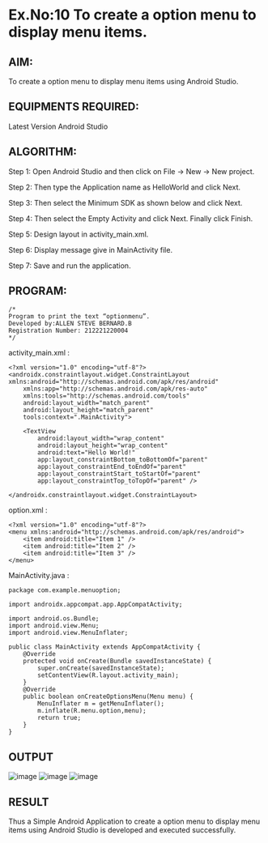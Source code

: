
# Ex.No:10 To create a option menu to display menu items.

## AIM:

To create a option menu to display menu items using Android Studio.

## EQUIPMENTS REQUIRED:

Latest Version Android Studio

## ALGORITHM:

Step 1: Open Android Studio and then click on File -> New -> New project.

Step 2: Then type the Application name as HelloWorld and click Next. 

Step 3: Then select the Minimum SDK as shown below and click Next.

Step 4: Then select the Empty Activity and click Next. Finally click Finish.

Step 5: Design layout in activity_main.xml.

Step 6: Display message give in MainActivity file.

Step 7: Save and run the application.



## PROGRAM:
```
/*
Program to print the text “optionmenu”.
Developed by:ALLEN STEVE BERNARD.B
Registration Number: 212221220004
*/
```
activity_main.xml :
```
<?xml version="1.0" encoding="utf-8"?>
<androidx.constraintlayout.widget.ConstraintLayout xmlns:android="http://schemas.android.com/apk/res/android"
    xmlns:app="http://schemas.android.com/apk/res-auto"
    xmlns:tools="http://schemas.android.com/tools"
    android:layout_width="match_parent"
    android:layout_height="match_parent"
    tools:context=".MainActivity">

    <TextView
        android:layout_width="wrap_content"
        android:layout_height="wrap_content"
        android:text="Hello World!"
        app:layout_constraintBottom_toBottomOf="parent"
        app:layout_constraintEnd_toEndOf="parent"
        app:layout_constraintStart_toStartOf="parent"
        app:layout_constraintTop_toTopOf="parent" />

</androidx.constraintlayout.widget.ConstraintLayout>
```
option.xml :
```
<?xml version="1.0" encoding="utf-8"?>
<menu xmlns:android="http://schemas.android.com/apk/res/android">
    <item android:title="Item 1" />
    <item android:title="Item 2" />
    <item android:title="Item 3" />
</menu>
```
MainActivity.java :
```
package com.example.menuoption;

import androidx.appcompat.app.AppCompatActivity;

import android.os.Bundle;
import android.view.Menu;
import android.view.MenuInflater;

public class MainActivity extends AppCompatActivity {
    @Override
    protected void onCreate(Bundle savedInstanceState) {
        super.onCreate(savedInstanceState);
        setContentView(R.layout.activity_main);
    }
    @Override
    public boolean onCreateOptionsMenu(Menu menu) {
        MenuInflater m = getMenuInflater();
        m.inflate(R.menu.option,menu);
        return true;
    }
}
```

## OUTPUT

![image](https://github.com/Siddarthan999/MAD-EXP-10-Develop-an-Android-Application-to-Create-a-Option-Menu-to-Display-Menu-Items/assets/91734840/e5634791-56b4-4011-b3e9-9bb772e79872)
![image](https://github.com/Siddarthan999/MAD-EXP-10-Develop-an-Android-Application-to-Create-a-Option-Menu-to-Display-Menu-Items/assets/91734840/6b5239b8-2b62-4d17-9949-4658bfa88d68)
![image](https://github.com/Siddarthan999/MAD-EXP-10-Develop-an-Android-Application-to-Create-a-Option-Menu-to-Display-Menu-Items/assets/91734840/a7b34f8e-93f9-4685-9960-383ad17c271e)

## RESULT
Thus a Simple Android Application to create a option menu to display menu items using Android Studio is developed and executed successfully.
